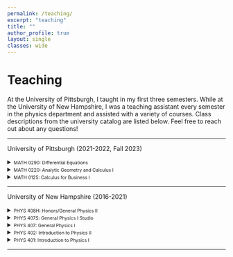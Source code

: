 ```yaml
---
permalink: /teaching/
excerpt: "teaching"
title: ""
author_profile: true
layout: single
classes: wide
---
```

# Teaching
At the University of Pittsburgh, I taught in my first three semesters. While at the University of New Hampshire, I was a teaching assistant every semester in the physics department and assisted with a variety of courses. Class descriptions from the university catalog are listed below. Feel free to reach out about any questions!

***

University of Pittsburgh (2021-2022, Fall 2023)


<details><summary><span style="font-size:0.75em;">MATH 0290: Differential Equations</span></summary>
<span style="font-size:0.75em;">
This course presents an introduction to the theory of differential equations from an applied perspective. Topics include linear and nonlinear ordinary differential equations, Laplace transform, and introduction to partial differential equations.</span>
</details>

<details><summary><span style="font-size:0.75em;">MATH 0220: Analytic Geometry and Calculus I</span></summary>
<span style="font-size:0.75em;">
This is the first of a sequence of three basic calculus courses. It covers the derivative and integral of functions of one variable and their applications.
</span>
</details>

<details><summary><span style="font-size:0.75em;">MATH 0125: Calculus for Business I</span></summary>
<span style="font-size:0.75em;">
This is the first half of a two course sequence (0125-0126). It will cover concepts such as limits, continuity, differentiation and integration. Maximization and minimization of functions will also be covered, with emphasis placed on applications in the social sciences, especially business and economics.
</span>
</details>

***

University of New Hampshire (2016-2021)


<details><summary><span style="font-size:0.75em;">PHYS 408H: Honors/General Physics II</span></summary>
<span style="font-size:0.75em;">
Introductory course emphasizing waves, sound, heat, electricity and magnetism. Recommended for students specializing in science and engineering. The honors version covers the same material as the traditional lecture course, but with three two-hour classes per week, most of which is spent working on activities in groups (rather than lecture). Students in the Honors section must be co-enrolled in MATH 426H so that strong connections can be made between math and physics. 408H students work in groups in every class meeting. Students in this version do not register for a recitation or lab, since these activities are integrated into the regular class meetings. Lab.
</span>
</details>


<details><summary><span style="font-size:0.75em;">PHYS 407S: General Physics I Studio</span></summary>
<span style="font-size:0.75em;">
Introductory course emphasizing motion, forces, energy, momentum, rotation, and oscillations. Recommended for the student specializing in science and engineering. The Studio version covers the same material as the traditional lecture course, but with three two-hour classes per week, most of which is spent working on activities in groups (rather than lecture). Students in this version do not register for a recitation or lab since these activities are integrated into the regular class meetings. Prereq: thorough knowledge of algebra, geometry, and trigonometry. Lab.
</span>
</details>

<details><summary><span style="font-size:0.75em;">PHYS 407: General Physics I</span></summary>
<span style="font-size:0.75em;">
Introductory course emphasizing motion, forces, energy, momentum, rotation, and oscillations. Recommended for the student specializing in science and engineering. This version is the traditional format with three lectures, one recitation (problem solving section), and one lab each week. Students in this version must also register for a particular recitation and lab. Prereq: thorough knowledge of algebra, geometry, and trigonometry. Lab.
</span>
</details>

<details><summary><span style="font-size:0.75em;">PHYS 402: Introduction to Physics II</span></summary>
<span style="font-size:0.75em;">
Broad survey of classical and modern physics. Designed to enable students to appreciate the role of physics in today's society and technology. Emphasizes the fundamental laws of nature on which all science is based, with some examples of interest to biologists. Knowledge of high school algebra, geometry, and trigonometry essential. Lab.
</span>
</details>

<details><summary><span style="font-size:0.75em;">PHYS 401: Introduction to Physics I</span></summary>
<span style="font-size:0.75em;">
Broad survey of classical and modern physics. Designed to enable students to appreciate the role of physics in today's society and technology. Emphasizes the fundamental laws of nature on which all science is based, with some examples of interest to biologists. Knowledge of high school algebra, geometry, and trigonometry essential. Lab.</span>
</details>


***
